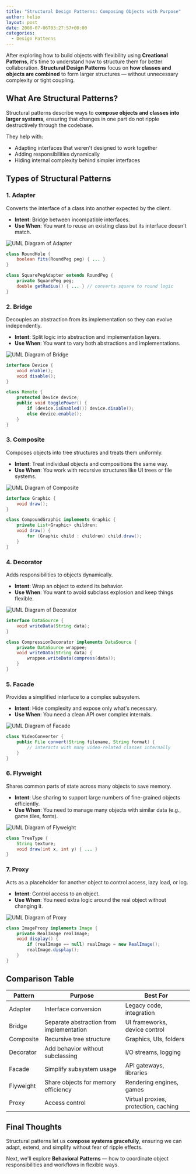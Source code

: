 ```yaml
---
title: "Structural Design Patterns: Composing Objects with Purpose"
author: helio
layout: post
date: 2008-07-06T03:27:57+00:00
categories:
  - Design Patterns
---
```


After exploring how to build objects with flexibility using **Creational Patterns**, it's time to understand how to structure them for better collaboration.
**Structural Design Patterns** focus on **how classes and objects are combined** to form larger structures — without unnecessary complexity or tight coupling.

## What Are Structural Patterns?

Structural patterns describe ways to **compose objects and classes into larger systems**, ensuring that changes in one part do not ripple destructively through the codebase.

They help with:

- Adapting interfaces that weren't designed to work together
- Adding responsibilities dynamically
- Hiding internal complexity behind simpler interfaces

## Types of Structural Patterns

### 1. Adapter

Converts the interface of a class into another expected by the client.

- **Intent**: Bridge between incompatible interfaces.
- **Use When**: You want to reuse an existing class but its interface doesn't match.

<img src="/uploads/2008/07/adapter-pattern.png" alt="UML Diagram of Adapter" class="structural-pattern-img">

```java
class RoundHole {
    boolean fits(RoundPeg peg) { ... }
}

class SquarePegAdapter extends RoundPeg {
    private SquarePeg peg;
    double getRadius() { ... } // converts square to round logic
}
```

### 2. Bridge

Decouples an abstraction from its implementation so they can evolve independently.

- **Intent**: Split logic into abstraction and implementation layers.
- **Use When**: You want to vary both abstractions and implementations.

<img src="/uploads/2008/07/bridge-pattern.png" alt="UML Diagram of Bridge" class="structural-pattern-img">

```java
interface Device {
    void enable();
    void disable();
}

class Remote {
    protected Device device;
    public void togglePower() {
        if (device.isEnabled()) device.disable();
        else device.enable();
    }
}
```

### 3. Composite

Composes objects into tree structures and treats them uniformly.

- **Intent**: Treat individual objects and compositions the same way.
- **Use When**: You work with recursive structures like UI trees or file systems.

<img src="/uploads/2008/07/composite-pattern.png" alt="UML Diagram of Composite" class="structural-pattern-img">

```java
interface Graphic {
    void draw();
}

class CompoundGraphic implements Graphic {
    private List<Graphic> children;
    void draw() {
        for (Graphic child : children) child.draw();
    }
}
```

### 4. Decorator

Adds responsibilities to objects dynamically.

- **Intent**: Wrap an object to extend its behavior.
- **Use When**: You want to avoid subclass explosion and keep things flexible.

<img src="/uploads/2008/07/decorator-pattern.png" alt="UML Diagram of Decorator" class="structural-pattern-img">

```java
interface DataSource {
    void writeData(String data);
}

class CompressionDecorator implements DataSource {
    private DataSource wrappee;
    void writeData(String data) {
        wrappee.writeData(compress(data));
    }
}
```

### 5. Facade

Provides a simplified interface to a complex subsystem.

- **Intent**: Hide complexity and expose only what's necessary.
- **Use When**: You need a clean API over complex internals.

<img src="/uploads/2008/07/facade-pattern.png" alt="UML Diagram of Facade" class="structural-pattern-img">

```java
class VideoConverter {
    public File convert(String filename, String format) {
        // interacts with many video-related classes internally
    }
}
```

### 6. Flyweight

Shares common parts of state across many objects to save memory.

- **Intent**: Use sharing to support large numbers of fine-grained objects efficiently.
- **Use When**: You need to manage many objects with similar data (e.g., game tiles, fonts).

<img src="/uploads/2008/07/flyweight-pattern.png" alt="UML Diagram of Flyweight" class="structural-pattern-img">

```java
class TreeType {
    String texture;
    void draw(int x, int y) { ... }
}
```

### 7. Proxy

Acts as a placeholder for another object to control access, lazy load, or log.

- **Intent**: Control access to an object.
- **Use When**: You need extra logic around the real object without changing it.

<img src="/uploads/2008/07/proxy-pattern.png" alt="UML Diagram of Proxy" class="structural-pattern-img">

```java
class ImageProxy implements Image {
    private RealImage realImage;
    void display() {
        if (realImage == null) realImage = new RealImage();
        realImage.display();
    }
}
```

## Comparison Table

| Pattern   | Purpose                                  | Best For                             |
| --------- | ---------------------------------------- | ------------------------------------ |
| Adapter   | Interface conversion                     | Legacy code, integration             |
| Bridge    | Separate abstraction from implementation | UI frameworks, device control        |
| Composite | Recursive tree structure                 | Graphics, UIs, folders               |
| Decorator | Add behavior without subclassing         | I/O streams, logging                 |
| Facade    | Simplify subsystem usage                 | API gateways, libraries              |
| Flyweight | Share objects for memory efficiency      | Rendering engines, games             |
| Proxy     | Access control                           | Virtual proxies, protection, caching |

## Final Thoughts

Structural patterns let us **compose systems gracefully**, ensuring we can adapt, extend, and simplify without fear of ripple effects.

Next, we'll explore **Behavioral Patterns** — how to coordinate object responsibilities and workflows in flexible ways.
